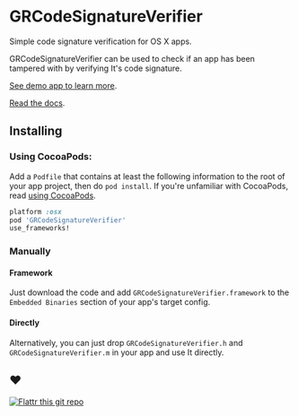 # GRCodeSignatureVerifier

Simple code signature verification for OS X apps.

GRCodeSignatureVerifier can be used to check if an app has been tampered with by verifying It's code signature.

[See demo app to learn more](https://github.com/insidegui/GRCodeSignatureVerifierDemo).

[Read the docs](http://cocoadocs.org/docsets/GRCodeSignatureVerifier).

## Installing

### Using CocoaPods:

Add a `Podfile` that contains at least the following information to the root of your app project, then do `pod install`.
If you're unfamiliar with CocoaPods, read [using CocoaPods](http://guides.cocoapods.org/using/using-cocoapods.html).

```ruby
platform :osx
pod 'GRCodeSignatureVerifier'
use_frameworks!
```

### Manually

#### Framework

Just download the code and add `GRCodeSignatureVerifier.framework` to the `Embedded Binaries` section of your app's target config.

#### Directly

Alternatively, you can just drop `GRCodeSignatureVerifier.h` and `GRCodeSignatureVerifier.m` in your app and use It directly.

## ❤️

[![Flattr this git repo](http://api.flattr.com/button/flattr-badge-large.png)](https://flattr.com/submit/auto?user_id=insidegui&url=https://github.com/insidegui/GRCodeSignatureVerifier.git)